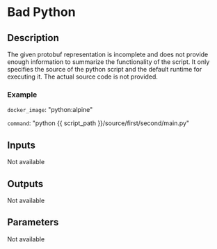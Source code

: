 # Bad Python
## Description
The given protobuf representation is incomplete and does not provide enough information to summarize the functionality of the script. It only specifies the source of the python script and the default runtime for executing it. The actual source code is not provided.

### Example
`docker_image`: "python:alpine"

`command`: "python {{ script_path }}/source/first/second/main.py"

## Inputs
Not available

## Outputs
Not available

## Parameters
Not available